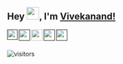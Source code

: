 ## Hey <img src="https://github.com/TheDudeThatCode/TheDudeThatCode/blob/master/Assets/Hi.gif" width="29px">, I'm [Vivekanand!](https://bio.link/kunalk) 

<a href="">
  <img align="left" width="24px" src="https://cdn-icons-png.flaticon.com/512/174/174857.png"  />
</a>
<a href="">
  <img align="left" width="26px" src="https://logodownload.org/wp-content/uploads/2014/09/twitter-logo-6.png" />
</a>
<a href="mailto:mailofvivekanand@gmail.com">
  <img align="left" width="26px" src="https://cdn-icons-png.flaticon.com/512/281/281769.png" />
</a>
<a href="">
  <img align="left" width="26px" src="https://i.pinimg.com/originals/46/02/cb/4602cbc18967da9c1eba7452905cd99b.png" />
</a>

<a href="">
  <img align="left" width="26px" src="https://upload.wikimedia.org/wikipedia/commons/thumb/a/a5/Instagram_icon.png/1024px-Instagram_icon.png" />
</a>

<br />
<br />

![visitors](https://visitor-badge.laobi.icu/badge?page_id=VivekanandKumar.Vivekanand-Kumar)